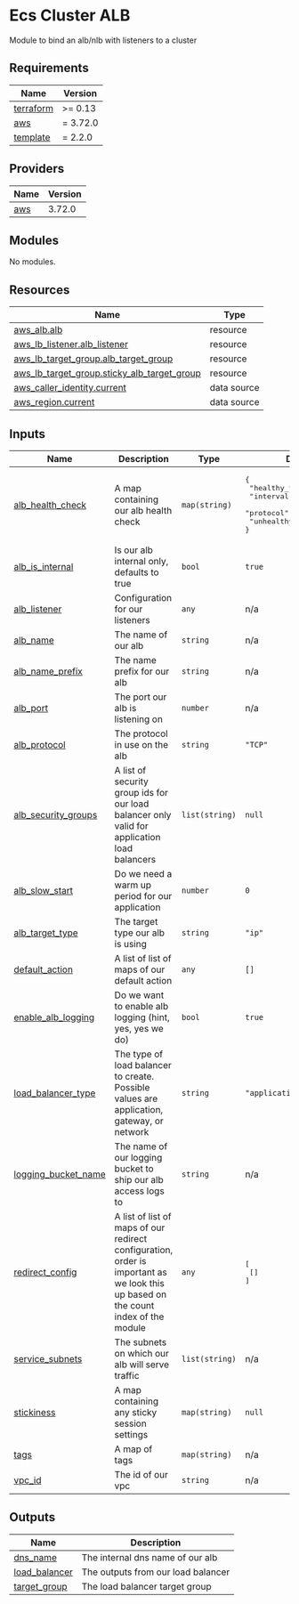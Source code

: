 # Ecs Cluster ALB

Module to bind an alb/nlb with listeners to a cluster

<!-- BEGIN_TF_DOCS -->
## Requirements

| Name | Version |
|------|---------|
| <a name="requirement_terraform"></a> [terraform](#requirement\_terraform) | >= 0.13 |
| <a name="requirement_aws"></a> [aws](#requirement\_aws) | = 3.72.0 |
| <a name="requirement_template"></a> [template](#requirement\_template) | = 2.2.0 |

## Providers

| Name | Version |
|------|---------|
| <a name="provider_aws"></a> [aws](#provider\_aws) | 3.72.0 |

## Modules

No modules.

## Resources

| Name | Type |
|------|------|
| [aws_alb.alb](https://registry.terraform.io/providers/hashicorp/aws/3.72.0/docs/resources/alb) | resource |
| [aws_lb_listener.alb_listener](https://registry.terraform.io/providers/hashicorp/aws/3.72.0/docs/resources/lb_listener) | resource |
| [aws_lb_target_group.alb_target_group](https://registry.terraform.io/providers/hashicorp/aws/3.72.0/docs/resources/lb_target_group) | resource |
| [aws_lb_target_group.sticky_alb_target_group](https://registry.terraform.io/providers/hashicorp/aws/3.72.0/docs/resources/lb_target_group) | resource |
| [aws_caller_identity.current](https://registry.terraform.io/providers/hashicorp/aws/3.72.0/docs/data-sources/caller_identity) | data source |
| [aws_region.current](https://registry.terraform.io/providers/hashicorp/aws/3.72.0/docs/data-sources/region) | data source |

## Inputs

| Name | Description | Type | Default | Required |
|------|-------------|------|---------|:--------:|
| <a name="input_alb_health_check"></a> [alb\_health\_check](#input\_alb\_health\_check) | A map containing our alb health check | `map(string)` | <pre>{<br>  "healthy_threshold": 10,<br>  "interval": 30,<br>  "protocol": "TCP",<br>  "unhealthy_threshold": 10<br>}</pre> | no |
| <a name="input_alb_is_internal"></a> [alb\_is\_internal](#input\_alb\_is\_internal) | Is our alb internal only, defaults to true | `bool` | `true` | no |
| <a name="input_alb_listener"></a> [alb\_listener](#input\_alb\_listener) | Configuration for our listeners | `any` | n/a | yes |
| <a name="input_alb_name"></a> [alb\_name](#input\_alb\_name) | The name of our alb | `string` | n/a | yes |
| <a name="input_alb_name_prefix"></a> [alb\_name\_prefix](#input\_alb\_name\_prefix) | The name prefix for our alb | `string` | n/a | yes |
| <a name="input_alb_port"></a> [alb\_port](#input\_alb\_port) | The port our alb is listening on | `number` | n/a | yes |
| <a name="input_alb_protocol"></a> [alb\_protocol](#input\_alb\_protocol) | The protocol in use on the alb | `string` | `"TCP"` | no |
| <a name="input_alb_security_groups"></a> [alb\_security\_groups](#input\_alb\_security\_groups) | A list of security group ids for our load balancer only valid for application load balancers | `list(string)` | `null` | no |
| <a name="input_alb_slow_start"></a> [alb\_slow\_start](#input\_alb\_slow\_start) | Do we need a warm up period for our application | `number` | `0` | no |
| <a name="input_alb_target_type"></a> [alb\_target\_type](#input\_alb\_target\_type) | The target type our alb is using | `string` | `"ip"` | no |
| <a name="input_default_action"></a> [default\_action](#input\_default\_action) | A list of list of maps of our default action | `any` | `[]` | no |
| <a name="input_enable_alb_logging"></a> [enable\_alb\_logging](#input\_enable\_alb\_logging) | Do we want to enable alb logging (hint, yes, yes we do) | `bool` | `true` | no |
| <a name="input_load_balancer_type"></a> [load\_balancer\_type](#input\_load\_balancer\_type) | The type of load balancer to create. Possible values are application, gateway, or network | `string` | `"application"` | no |
| <a name="input_logging_bucket_name"></a> [logging\_bucket\_name](#input\_logging\_bucket\_name) | The name of our logging bucket to ship our alb access logs to | `string` | n/a | yes |
| <a name="input_redirect_config"></a> [redirect\_config](#input\_redirect\_config) | A list of list of maps of our redirect configuration, order is important as we look this up based on the count index of the module | `any` | <pre>[<br>  []<br>]</pre> | no |
| <a name="input_service_subnets"></a> [service\_subnets](#input\_service\_subnets) | The subnets on which our alb will serve traffic | `list(string)` | n/a | yes |
| <a name="input_stickiness"></a> [stickiness](#input\_stickiness) | A map containing any sticky session settings | `map(string)` | `null` | no |
| <a name="input_tags"></a> [tags](#input\_tags) | A map of tags | `map(string)` | n/a | yes |
| <a name="input_vpc_id"></a> [vpc\_id](#input\_vpc\_id) | The id of our vpc | `string` | n/a | yes |

## Outputs

| Name | Description |
|------|-------------|
| <a name="output_dns_name"></a> [dns\_name](#output\_dns\_name) | The internal dns name of our alb |
| <a name="output_load_balancer"></a> [load\_balancer](#output\_load\_balancer) | The outputs from our load balancer |
| <a name="output_target_group"></a> [target\_group](#output\_target\_group) | The load balancer target group |
<!-- END_TF_DOCS -->
